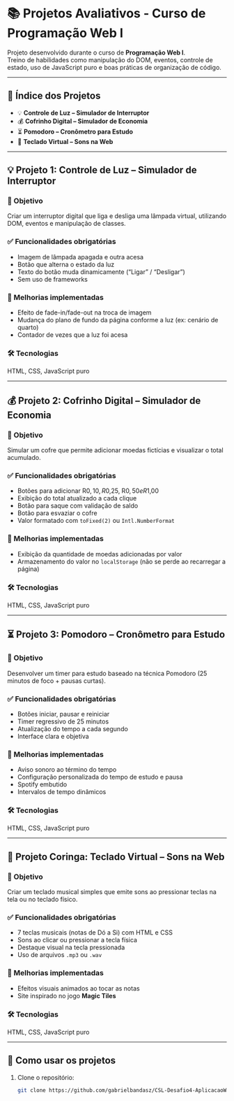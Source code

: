 # 📚 Projetos Avaliativos - Curso de Programação Web I

Projeto desenvolvido durante o curso de **Programação Web I**.  
Treino de habilidades como manipulação do DOM, eventos, controle de estado, uso de JavaScript puro e boas práticas de organização de código.

---

## 📌 Índice dos Projetos

- 💡 **Controle de Luz – Simulador de Interruptor**
- 💰 **Cofrinho Digital – Simulador de Economia**
- ⏳ **Pomodoro – Cronômetro para Estudo**
- 🎹 **Teclado Virtual – Sons na Web**

---

## 💡 Projeto 1: Controle de Luz – Simulador de Interruptor

### 🎯 Objetivo  
Criar um interruptor digital que liga e desliga uma lâmpada virtual, utilizando DOM, eventos e manipulação de classes.

### ✅ Funcionalidades obrigatórias
- Imagem de lâmpada apagada e outra acesa  
- Botão que alterna o estado da luz  
- Texto do botão muda dinamicamente (“Ligar” / “Desligar”)  
- Sem uso de frameworks

### 🌟 Melhorias implementadas
- Efeito de fade-in/fade-out na troca de imagem  
- Mudança do plano de fundo da página conforme a luz (ex: cenário de quarto)  
- Contador de vezes que a luz foi acesa  

### 🛠️ Tecnologias  
HTML, CSS, JavaScript puro

---

## 💰 Projeto 2: Cofrinho Digital – Simulador de Economia

### 🎯 Objetivo  
Simular um cofre que permite adicionar moedas fictícias e visualizar o total acumulado.

### ✅ Funcionalidades obrigatórias
- Botões para adicionar R$0,10, R$0,25, R$0,50 e R$1,00  
- Exibição do total atualizado a cada clique  
- Botão para saque com validação de saldo  
- Botão para esvaziar o cofre  
- Valor formatado com `toFixed(2)` ou `Intl.NumberFormat`

### 🌟 Melhorias implementadas
- Exibição da quantidade de moedas adicionadas por valor  
- Armazenamento do valor no `localStorage` (não se perde ao recarregar a página)

### 🛠️ Tecnologias  
HTML, CSS, JavaScript puro

---

## ⏳ Projeto 3: Pomodoro – Cronômetro para Estudo

### 🎯 Objetivo  
Desenvolver um timer para estudo baseado na técnica Pomodoro (25 minutos de foco + pausas curtas).

### ✅ Funcionalidades obrigatórias
- Botões iniciar, pausar e reiniciar  
- Timer regressivo de 25 minutos  
- Atualização do tempo a cada segundo  
- Interface clara e objetiva

### 🌟 Melhorias implementadas
- Aviso sonoro ao término do tempo  
- Configuração personalizada do tempo de estudo e pausa  
- Spotify embutido  
- Intervalos de tempo dinâmicos

### 🛠️ Tecnologias  
HTML, CSS, JavaScript puro

---

## 🎹 Projeto Coringa: Teclado Virtual – Sons na Web

### 🎯 Objetivo  
Criar um teclado musical simples que emite sons ao pressionar teclas na tela ou no teclado físico.

### ✅ Funcionalidades obrigatórias
- 7 teclas musicais (notas de Dó a Si) com HTML e CSS  
- Sons ao clicar ou pressionar a tecla física  
- Destaque visual na tecla pressionada  
- Uso de arquivos `.mp3` ou `.wav`

### 🌟 Melhorias implementadas
- Efeitos visuais animados ao tocar as notas  
- Site inspirado no jogo **Magic Tiles**

### 🛠️ Tecnologias  
HTML, CSS, JavaScript puro

---

## 📂 Como usar os projetos

1. Clone o repositório:  
   ```bash
   git clone https://github.com/gabrielbandasz/CSL-Desafio4-AplicacaoWeb
